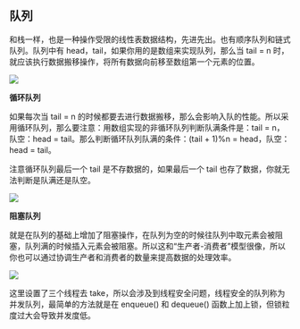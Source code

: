 ## 队列

和栈一样，也是一种操作受限的线性表数据结构，先进先出。也有顺序队列和链式队列。队列中有 head，tail，如果你用的是数组来实现队列，那么当 tail = n 时，就应该执行数据搬移操作，将所有数据向前移至数组第一个元素的位置。

![](https://winterliublog.oss-cn-beijing.aliyuncs.com/winterliu-notes/数据结构和算法之美/queue-array.png)

**循环队列**

如果每次当 tail = n 的时候都要去进行数据搬移，那么会影响入队的性能。所以采用循环队列，那么要注意：用数组实现的非循环队列判断队满条件是：tail = n，队空：head = tail。那么判断循环队列队满的条件：(tail + 1)%n = head，队空：head = tail。

注意循环队列最后一个 tail 是不存数据的，如果最后一个 tail 也存了数据，你就无法判断是队满还是队空。

![](https://winterliublog.oss-cn-beijing.aliyuncs.com/winterliu-notes/数据结构和算法之美/queue-recycle.png)

**阻塞队列**

就是在队列的基础上增加了阻塞操作，在队列为空的时候往队列中取元素会被阻塞，队列满的时候插入元素会被阻塞。所以这和“生产者-消费者”模型很像，所以你也可以通过协调生产者和消费者的数量来提高数据的处理效率。

![](https://winterliublog.oss-cn-beijing.aliyuncs.com/winterliu-notes/数据结构和算法之美/queue-block.png)

这里设置了三个线程去 take，所以会涉及到线程安全问题，线程安全的队列称为并发队列，最简单的方法就是在 enqueue() 和 dequeue() 函数上加上锁，但锁粒度过大会导致并发度低。